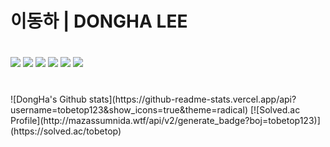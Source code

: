 # 이동하 | DONGHA LEE
<!--### Kongju National Univ-->
#
<a href="https://ko.wikipedia.org/wiki/HTML5"><img src="https://img.shields.io/badge/HTML5-E34F26?style=flat-square&amp;logo=HTML5&amp;logoColor=white" /></a> <a href="https://ko.wikipedia.org/wiki/CSS"><img src="https://img.shields.io/badge/CSS3-1572B6?style=flat-square&amp;logo=CSS3&amp;logoColor=white" /></a> <a href="https://ko.wikipedia.org/wiki/Javascript/"><img src="https://img.shields.io/badge/Javascript-F7DF1E?style=flat-square&amp;logo=Javascript&amp;logoColor=black" /></a>
<a href="https://java.com/ko/"><img src="https://img.shields.io/badge/Java-007396?style=flat-square&amp;logo=Java&amp;logoColor=white" /></a> <a href="https://spring.io/"><img src="https://img.shields.io/badge/Spring-6DB33F?style=flat-square&amp;logo=Spring&amp;logoColor=white" /></a> <a href="https://go.mariadb.com/"><img src="https://img.shields.io/badge/MariaDB-003545?style=flat-square&amp;logo=MariaDB&amp;logoColor=white" /></a>
#
<td>![DongHa's Github stats](https://github-readme-stats.vercel.app/api?username=tobetop123&show_icons=true&theme=radical)</td>  
<td>[![Solved.ac Profile](http://mazassumnida.wtf/api/v2/generate_badge?boj=tobetop123)](https://solved.ac/tobetop)</td>  

